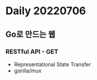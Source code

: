 Daily 20220706
===

## Go로 만드는 웹
### RESTful API - GET
- Representational State Transfer
- gorilla/mux
